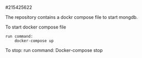 #215425622


The repository contains a dockr compose file to start mongdb.

To start docker compose file

    run command:
        docker-compose up
   
To stop:
    run command:
		   Docker-compose stop